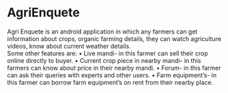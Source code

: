 # AgriEnquete
Agri Enquete is an android application in which any farmers can get information about crops, organic farming details, they can watch agriculture videos, know about current weather details.   
    Some other features are:
    •	Live mandi- in this farmer can sell their crop online directly to buyer. 
    •	Current crop piece in nearby mandi- in this farmers can know about price in their nearby mandi.
    •	Forum- in this farmer can ask their queries with experts and other users.
    •	Farm equipment’s- in this farmer can borrow farm equipment’s on rent from their nearby place.
